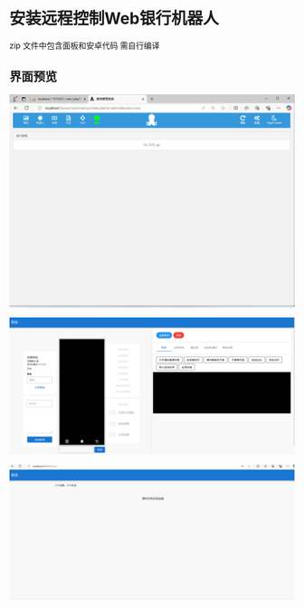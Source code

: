 # 安装远程控制Web银行机器人

zip 文件中包含面板和安卓代码 需自行编译

## 界面预览

![Octo界面](octo.jpg)

![控制页面](控制页面.jpg)

![首页](首页.jpg)
